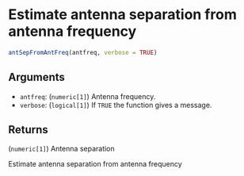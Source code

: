 # Estimate antenna separation from antenna frequency

```r
antSepFromAntFreq(antfreq, verbose = TRUE)
```

## Arguments

- `antfreq`: (`numeric[1]`) Antenna frequency.
- `verbose`: (`logical[1]`) If `TRUE` the function gives a message.

## Returns

(`numeric[1]`) Antenna separation

Estimate antenna separation from antenna frequency